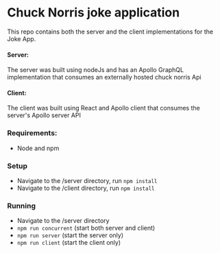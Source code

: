 # Chuck Norris joke application 

This repo contains both the server and the client implementations for the Joke App.


#### Server:
The server was built using nodeJs and has an Apollo GraphQL implementation that consumes an externally hosted chuck norris Api
#### Client:
The client was built using React and Apollo client that consumes the server's Apollo server API

### Requirements:
 - Node and npm

### Setup
 - Navigate to the /server directory, run `npm install`
 - Navigate to the /client directory, run `npm install`

### Running
 - Navigate to the /server directory
 - `npm run concurrent` (start both server and client)
 - `npm run server` (start the server only)
 - `npm run client` (start the client only)
